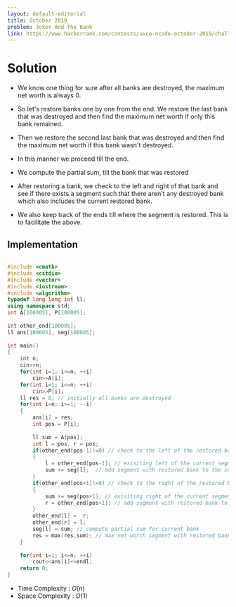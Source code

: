```yaml
---
layout: default-editorial
title: October 2019
problem: Joker And The Bank
link: https://www.hackerrank.com/contests/uvce-ncode-october-2019/challenges/the-joker-and-the-bank
---
```

# Solution

* We know one thing for sure after all banks are destroyed, the maximum net worth is always $0$.

* So let's restore banks one by one from the end. We restore the last bank that was destroyed and then find the maximum net worth if only this bank remained.

* Then we restore the second last bank that was destroyed and then find the maximum net worth if this bank wasn't destroyed.

* In this manner we proceed till the end.

* We compute the partial sum, till the bank that was restored

* After restoring a bank, we check to the left and right of that bank and see if there exists a segment such that there aren't any destroyed bank which also includes the current restored bank.

* We also keep track of the ends till where the segment is restored. This is to facilitate the above.


 
## Implementation 

~~~cpp

#include <cmath>
#include <cstdio>
#include <vector>
#include <iostream>
#include <algorithm>
typedef long long int ll;
using namespace std;
int A[100005], P[100005];
 
int other_end[100005];
ll ans[100005], seg[100005];
 
int main()
{
    int n;
    cin>>n;
    for(int i=1; i<=n; ++i)
        cin>>A[i];
    for(int i=1; i<=n; ++i)
        cin>>P[i];
    ll res = 0; // initially all banks are destroyed
    for(int i=n; i>=1; --i)
    {
        ans[i] = res;
        int pos = P[i];
 
        ll sum = A[pos];
        int l = pos, r = pos;
        if(other_end[pos-1]!=0) // check to the left of the restored bank
        {
            l = other_end[pos-1]; // exisiting left of the current segment
            sum += seg[l];  // add segment with restored bank to the current bank
        }
        if(other_end[pos+1]!=0) // check to the right of the restored bank
        {
            sum += seg[pos+1]; // exisiting right of the current segment
            r = other_end[pos+1]; // add segment with restored bank to the current bank
        }
        other_end[l] =  r;
        other_end[r] = l;
        seg[l] = sum; // compute partial sum for current bank
        res = max(res,sum); // max net-worth segment with restored banks
    }
 
    for(int i=1; i<=n; ++i)
        cout<<ans[i]<<endl;
    return 0;
}

~~~
* Time Complexity : $O$$(n)$ 
* Space Complexity : $O(1)$
